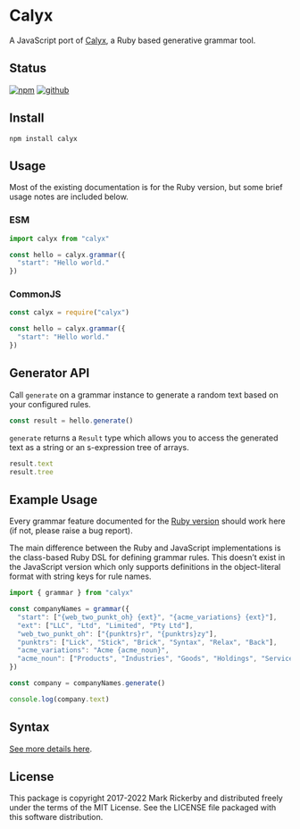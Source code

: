 # Calyx

A JavaScript port of [Calyx](https://github.com/maetl/calyx), a Ruby based generative grammar tool.

## Status

[![npm](https://img.shields.io/npm/v/calyx.svg)](https://npmjs.org/package/calyx)
[![github](https://img.shields.io/github/workflow/status/fictiveworks/calyx/Node.js%20CI)](https://github.com/fictiveworks/calyx/actions)

## Install

```
npm install calyx
```

## Usage

Most of the existing documentation is for the Ruby version, but some brief usage notes are included below.

### ESM

```js
import calyx from "calyx"

const hello = calyx.grammar({
  "start": "Hello world."
})
```

### CommonJS

```js
const calyx = require("calyx")

const hello = calyx.grammar({
  "start": "Hello world."
})
```

## Generator API

Call `generate` on a grammar instance to generate a random text based on your configured rules.

```js
const result = hello.generate()
```

`generate` returns a `Result` type which allows you to access the generated text as a string or an s-expression tree of arrays.

```js
result.text
result.tree
```

## Example Usage

Every grammar feature documented for the [Ruby version](https://github.com/maetl/calyx) should work here (if not, please raise a bug report).

The main difference between the Ruby and JavaScript implementations is the class-based Ruby DSL for defining grammar rules. This doesn’t exist in the JavaScript version which only supports definitions in the object-literal format with string keys for rule names.

```js
import { grammar } from "calyx"

const companyNames = grammar({
  "start": ["{web_two_punkt_oh} {ext}", "{acme_variations} {ext}"],
  "ext": ["LLC", "Ltd", "Limited", "Pty Ltd"],
  "web_two_punkt_oh": ["{punktrs}r", "{punktrs}zy"],
  "punktrs": ["Lick", "Stick", "Brick", "Syntax", "Relax", "Back"],
  "acme_variations": "Acme {acme_noun}",
  "acme_noun": ["Products", "Industries", "Goods", "Holdings", "Services"]
})

const company = companyNames.generate()

console.log(company.text)
```

## Syntax

[See more details here](https://github.com/maetl/calyx/blob/master/SYNTAX.md).

## License

This package is copyright 2017-2022 Mark Rickerby and distributed freely under the terms of the MIT License. See the LICENSE file packaged with this software distribution.
